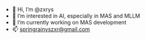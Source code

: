 - 👋 Hi, I’m @zxrys
- 👀 I’m interested in AI, especially in MAS and MLLM
- 🌱 I’m currently working on MAS development
- 📫 springrainyszxr@gmail.com

<!---
zxrys/zxrys is a ✨ special ✨ repository because its `README.md` (this file) appears on your GitHub profile.
You can click the Preview link to take a look at your changes.
--->
